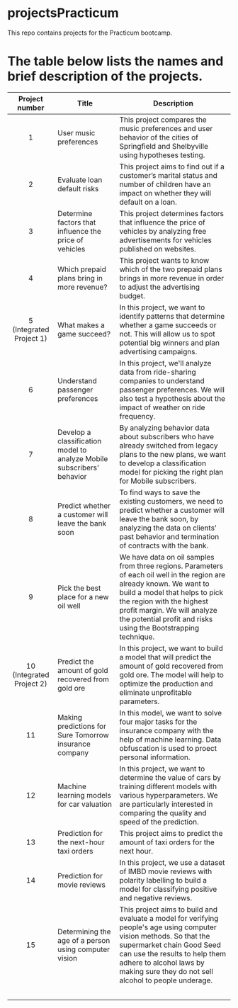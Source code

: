 # projectsPracticum
This repo contains projects for the Practicum bootcamp.

# The table below lists the names and brief description of the projects.

| Project number | Title | Description |
| :-----------: | ----------- |----------- |
| 1 | User music preferences | This project compares the music preferences and user behavior of the cities of Springfield and Shelbyville using hypotheses testing. |
| 2 | Evaluate loan default risks | This project aims to find out if a customer’s marital status and number of children have an impact on whether they will default on a loan. |
| 3 | Determine factors that influence the price of vehicles | This project determines factors that influence the price of  vehicles by analyzing free advertisements for vehicles published on websites. |
| 4 | Which prepaid plans bring in more revenue? | This project wants to know which of the two prepaid plans brings in more revenue in order to adjust the advertising budget. |
| 5 (Integrated Project 1) | What makes a game succeed? | In this project, we want to identify patterns that determine whether a game succeeds or not. This will allow us to spot potential big winners and plan advertising campaigns. |
| 6 | Understand passenger preferences | In this project, we'll analyze data from ride-sharing companies to understand passenger preferences. We will also test a hypothesis about the impact of weather on ride frequency. |
| 7 | Develop a classification model to analyze Mobile subscribers' behavior | By analyzing behavior data about subscribers who have already switched from legacy plans to the new plans, we want to develop a classification model for picking the right plan for Mobile subscribers. |
| 8 | Predict whether a customer will leave the bank soon | To find ways to save the existing customers, we need to predict whether a customer will leave the bank soon, by analyzing the data on clients’ past behavior and termination of contracts with the bank. |
| 9 | Pick the best place for a new oil well | We have data on oil samples from three regions. Parameters of each oil well in the region are already known. We want to build a model that helps to pick the region with the highest profit margin. We will analyze the potential profit and risks using the Bootstrapping technique. |
| 10 (Integrated Project 2) | Predict the amount of gold recovered from gold ore | In this project, we want to build a model that will predict the amount of gold recovered from gold ore. The model will help to optimize the production and eliminate unprofitable parameters. |
| 11 | Making predictions for Sure Tomorrow insurance company | In this model, we want to solve four major tasks for the insurance company with the help of machine learning. Data obfuscation is used to proect personal information. |
| 12 | Machine learning models for car valuation | In this project, we want to determine the value of cars by training different models with various hyperparameters. We are particularly interested in comparing the quality and speed of the prediction. |
| 13 | Prediction for the next-hour taxi orders | This project aims to predict the amount of taxi orders for the next hour. |
| 14 | Prediction for movie reviews | In this project, we use a dataset of IMBD movie reviews with polarity labelling to build a model for classifying positive and negative reviews. |
| 15 | Determining the age of a person using computer vision| This project aims to build and evaluate a model for verifying people's age using computer vision methods. So that the supermarket chain Good Seed can use the results to help them adhere to alcohol laws by making sure they do not sell alcohol to people underage. |
|  |  |  |
|  |  |  |
|  |  |  |
|  |  |  |
|  |  |  |

 

